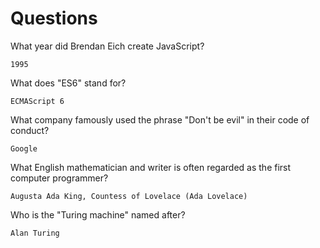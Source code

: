# Questions

What year did Brendan Eich create JavaScript?

```
1995
```

What does "ES6" stand for?

```
ECMAScript 6
```

What company famously used the phrase "Don't be evil" in their code of conduct?

```
Google
```

What English mathematician and writer is often regarded as the first computer programmer?

```
Augusta Ada King, Countess of Lovelace (Ada Lovelace)
```

Who is the "Turing machine" named after?

```
Alan Turing
```
